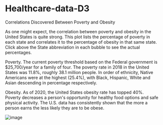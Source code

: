 # Healthcare-data-D3

Correlations Discovered Between Poverty and Obesity

As one might expect, the correlation between poverty and obesity in the United States is quite strong. This plot lists the percentage of poverty in each state and correlates it to the percentage of obesity in that same state. Click above the State abbreviation in each bubble to see the actual percentages.

Poverty. The current poverty threshold based on the Federal government is $25,700/year for a family of four. The poverty rate in 2018 in the United States was 11.8%, roughly 38.1 million people. In order of ethnicity, Native Americans were at the highest (25.4%), with Black, Hispanic, White and Asian descending in percentage respectively.

Obesity. As of 2020, the United States obesity rate has topped 40%. Poverty decreases a person's opportunity for healthy food options and safe physical activity. The U.S. data has consistently shown that the more a person earns the less likely they are to be obese.

![image](https://github.com/brookecrofts/Healthcare-data-D3/blob/main/D3_data_journalism/Healthcare_ex.PNG)
